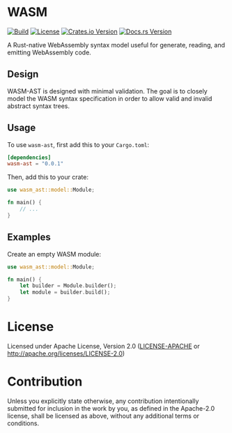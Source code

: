 # WASM
[![Build](https://github.com/misalcedo/wasm-ast/actions/workflows/build.yml/badge.svg)](https://github.com/misalcedo/wasm-ast/actions/workflows/build.yml)
[![License](https://img.shields.io/badge/License-Apache%202.0-yellowgreen.svg)](https://opensource.org/licenses/Apache-2.0)
[![Crates.io Version](https://img.shields.io/crates/v/wasm-ast.svg)](https://crates.io/crates/wasm-ast)
[![Docs.rs Version](https://docs.rs/wasm-ast/badge.svg)](https://docs.rs/wasm-ast)

A Rust-native WebAssembly syntax model useful for generate, reading, and emitting WebAssembly code.

## Design
WASM-AST is designed with minimal validation. The goal is to closely model the WASM syntax specification in order to allow valid and invalid abstract syntax trees.

## Usage
To use `wasm-ast`, first add this to your `Cargo.toml`:

```toml
[dependencies]
wasm-ast = "0.0.1"
```

Then, add this to your crate:

```rust
use wasm_ast::model::Module;

fn main() {
    // ...
}
```

## Examples

Create an empty WASM module:

```rust
use wasm_ast::model::Module;

fn main() {
    let builder = Module.builder();
    let module = builder.build();
}
```

# License

Licensed under Apache License, Version 2.0 ([LICENSE-APACHE](LICENSE-APACHE) or http://apache.org/licenses/LICENSE-2.0)

# Contribution

Unless you explicitly state otherwise, any contribution intentionally submitted
for inclusion in the work by you, as defined in the Apache-2.0 license, shall be 
licensed as above, without any additional terms or conditions.
